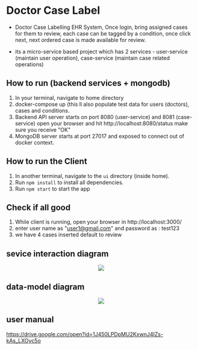 # Doctor Case Label

- Doctor Case Labelling EHR System, Once login, bring assigned cases for them to review, each case can be tagged by a condition, 
once click next, next ordered case is made available for review.  

- its a micro-service based project which has 2 services - user-service (maintain user operation), case-service (maintain case related operations)

## How to run (backend services + mongodb)
1. In your terminal, navigate to home directory
2. docker-compose up (this ll also populate test data for users (doctors), cases and conditions.
3. Backend API server starts on port 8080 (user-service) and 8081 (case-service) open your browser and hit http://localhost:8080/status make sure you receive "OK"
4. MongoDB server starts at port 27017 and exposed to connect out of docker context.   

## How to run the Client
1. In another terminal, navigate to the `ui` directory (inside home).
2. Run `npm install` to install all dependencies.
3. Run `npm start` to start the app

## Check if all good
1. While client is running, open your browser in http://localhost:3000/
2. enter user name as "user1@gmail.com" and password as : test123
3. we have 4 cases inserted default to review

## sevice interaction diagram
<p align="center">
  <img src="https://drive.google.com/uc?export=view&id=13UJji9IwnV3RFC2aVWUWImTS2jS0srIl"/>
  <br/>
</p>


## data-model diagram
<p align="center">
  <img src="https://drive.google.com/uc?export=view&id=1DO4y1M8QPzFyxv2UH0BjS0O07B0O8T5b"/>
  <br/>
</p>

## user manual

https://drive.google.com/open?id=1J450LPDpMU2KxwnJ4IZs-kAs_LXOyc5o


